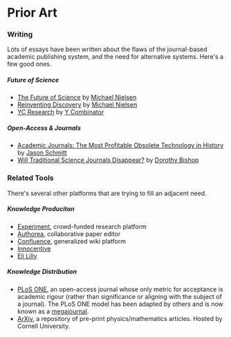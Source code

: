 # Prior Art

### Writing

Lots of essays have been written about the flaws of the journal-based academic publishing system, and the need for alternative systems. Here's a few good ones.

##### Future of Science

* [The Future of Science](http://michaelnielsen.org/blog/the-future-of-science-2/) by [Michael Nielsen](http://michaelnielsen.org/)
* [Reinventing Discovery](https://www.youtube.com/watch?v=Kf2qO0plUKs) by [Michael Nielsen](http://michaelnielsen.org/)
* [YC Research](https://ycr.org/) by [Y Combinator](https://www.ycombinator.com/)

##### Open-Access & Journals

* [Academic Journals: The Most Profitable Obsolete Technology in History](http://jasonschmitt.com/post/106918640086/academic-journals-the-most-profitable-obsolete) by [Jason Schmitt](http://www.jasonschmitt.com/)
* [Will Traditional Science Journals Disappear?](http://www.theguardian.com/science/head-quarters/2015/may/12/will-traditional-science-journals-disappear) by [Dorothy Bishop](http://www.psy.ox.ac.uk/team/dorothy-bishop)


### Related Tools

There's several other platforms that are trying to fill an adjacent need.

##### Knowledge Produciton

* [Experiment](https://experiment.com), crowd-funded research platform
* [Authorea](https://authorea.com), collaborative paper editor
* [Confluence](https://www.atlassian.com/software/confluence), generalized wiki platform
* [Innocentive](http://www.innocentive.com/)
* [Eli Lilly](http://www.lilly.ca/en/index.aspx)

##### Knowledge Distribution

* [PLoS ONE](http://www.plosone.org/), an open-access journal whose only metric for acceptance is academic rigour (rather than significance or aligning with the subject of a journal). The PLoS ONE model has been adapted by others and is now known as a [megajournal](https://en.wikipedia.org/wiki/Mega_journal).
* [ArXiv](http://arxiv.org), a repository of pre-print physics/mathematics articles. Hosted by Cornell University.
